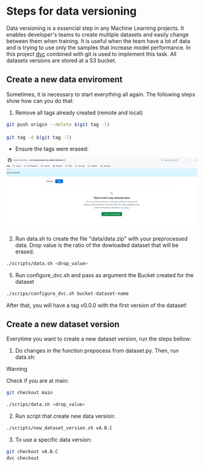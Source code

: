 # Steps for data versioning

Data versioning is a essencial step in any Machine Learning projects. It enables developer's teams to create multiple datasets and easily change between them when training. It is useful when the team have a lot of data and is trying to use only the samples that increase model performance. In this project [dvc](https://dvc.org/doc/api-reference) combined with git is used to implement this task. All datasets versions are stored at a S3 bucket.

## Create a new data enviroment

Sometimes, it is necessary to start everything all again. The following steps show how can you do that:

1. Remove all tags already created (remote and local)

```Bash
git push origin --delete $(git tag -l)

git tag -d $(git tag -l)
```

- Ensure the tags were erased:

![tags_erased](./_static/imgs/tags_erased.png)

2. Run data.sh to create the file "data/data.zip" with your preprocessed data. Drop value is the ratio of the dowloaded dataset that will be erased.

```Bash
./scripts/data.sh <drop_value>
```

5. Run configure_dvc.sh and pass as argument the Bucket created for the dataset

```Bash
./scrips/configure_dvc.sh bucket-dataset-name
```

After that, you will have a tag v0.0.0 with the first version of the dataset!

## Create a new dataset version

Everytime you want to create a new dataset version, run the steps bellow:

1. Do changes in the function prepocess from dataset.py. Then, run data.sh:

> [!WARNING]
> Check if you are at main:
> ```Bash
> git checkout main
> ```

```Bash
./scrips/data.sh <drop_value>
```

2. Run script that create new data version:

```Bash
./scripts/new_dataset_version.sh vA.B.C
```

3. To use a specific data version:

```Bash
git checkout vA.B.C
dvc checkout
```
